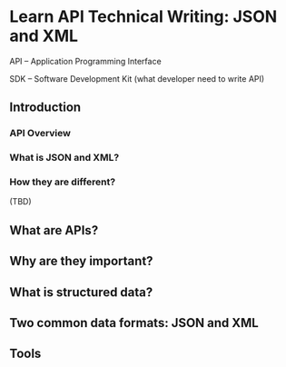 # Learn API Technical Writing: JSON and XML

API – Application Programming Interface

SDK – Software Development Kit (what developer need to write API)


## Introduction

### API Overview

### What is JSON and XML?

### How they are different?



(TBD) 

## What are APIs?

## Why are they important?

## What is structured data?

## Two common data formats: JSON and XML

## Tools